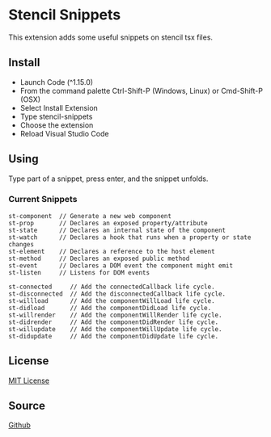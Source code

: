 # Stencil Snippets

This extension adds some useful snippets on stencil tsx files.

## Install

- Launch Code (^1.15.0)
- From the command palette Ctrl-Shift-P (Windows, Linux) or Cmd-Shift-P (OSX)
- Select Install Extension
- Type stencil-snippets
- Choose the extension
- Reload Visual Studio Code

## Using

Type part of a snippet, press enter, and the snippet unfolds.

### Current Snippets

```
st-component  // Generate a new web component
st-prop       // Declares an exposed property/attribute
st-state      // Declares an internal state of the component
st-watch      // Declares a hook that runs when a property or state changes
st-element    // Declares a reference to the host element
st-method     // Declares an exposed public method
st-event      // Declares a DOM event the component might emit
st-listen     // Listens for DOM events

st-connected     // Add the connectedCallback life cycle.
st-disconnected  // Add the disconnectedCallback life cycle.
st-willload      // Add the componentWillLoad life cycle.
st-didload       // Add the componentDidLoad life cycle.
st-willrender    // Add the componentWillRender life cycle.
st-didrender     // Add the componentDidRender life cycle.
st-willupdate    // Add the componentWillUpdate life cycle.
st-didupdate     // Add the componentDidUpdate life cycle.
```

## License

[MIT License](https://github.com/Fdom92/stencil-snippets/blob/master/LICENSE)

## Source

[Github](https://github.com/Fdom92/stencil-snippets)